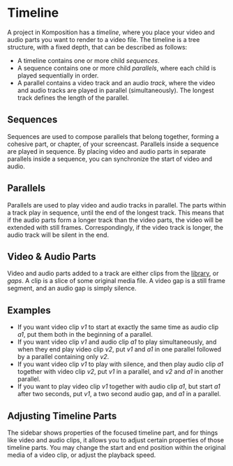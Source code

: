 Timeline
========

A project in Komposition has a *timeline*, where you place your video and
audio parts you want to render to a video file. The timeline is a tree
structure, with a fixed depth, that can be described as follows:

* A timeline contains one or more child *sequences*.
* A sequence contains one or more child *parallels*, where each child
  is played sequentially in order.
* A parallel contains a video track and an audio _track_, where the
  video and audio tracks are played in parallel (simultaneously). The
  longest track defines the length of the parallel.

## Sequences

Sequences are used to compose parallels that belong together, forming a
cohesive part, or chapter, of your screencast. Parallels inside a sequence
are played in sequence. By placing video and audio parts in separate
parallels inside a sequence, you can synchronize the start of video and
audio.

## Parallels

Parallels are used to play video and audio tracks in parallel. The parts
within a track play in sequence, until the end of the longest track. This
means that if the audio parts form a longer track than the video parts, the
video will be extended with still frames. Correspondingly, if the video track
is longer, the audio track will be silent in the end.

## Video & Audio Parts

Video and audio parts added to a track are either clips from the
[library](library.md), or *gaps*. A clip is a slice of some original media
file. A video gap is a still frame segment, and an audio gap is simply
silence.

## Examples

* If you want video clip *v1* to start at exactly the same time as
  audio clip *a1*, put them both in the beginning of a parallel.
* If you want video clip *v1* and audio clip *a1* to play simultaneously, and when
  they end play video clip *v2*, put *v1* and *a1* in one parallel followed by
  a parallel containing only *v2*.
* If you want video clip *v1* to play with silence, and then play audio clip
  *a1* together with video clip *v2*, put *v1* in a parallel, and *v2* and *a1*
  in another parallel.
* If you want to play video clip *v1* together with audio clip *a1*, but start
  *a1* after two seconds, put *v1*, a two second audio gap, and *a1* in a
  parallel.

## Adjusting Timeline Parts

The sidebar shows properties of the focused timeline part, and for
things like video and audio clips, it allows you to adjust certain
properties of those timeline parts. You may change the start and end
position within the original media of a video clip, or adjust the
playback speed.
